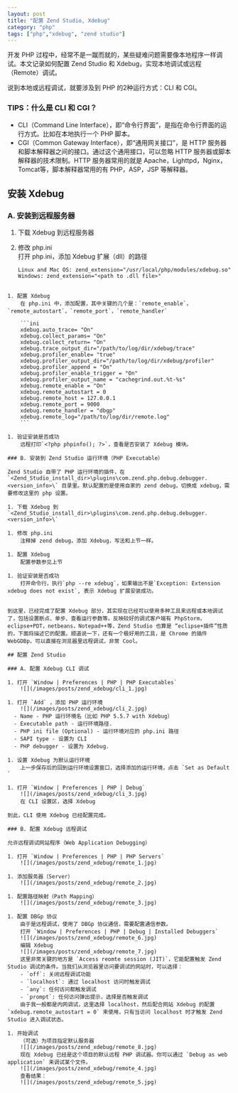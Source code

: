 ```yaml
---
layout: post
title: "配置 Zend Studio, Xdebug"
category: "php"
tags: ["php","xdebug", "zend studio"]
---
```



开发 PHP 过程中，经常不是一蹴而就的，某些疑难问题需要像本地程序一样调试。本文记录如何配置 Zend Studio 和 Xdebug，实现本地调试或远程（Remote）调试。

说到本地或远程调试，就要涉及到 PHP 的2种运行方式：CLI 和 CGI。

### TIPS：什么是 CLI 和 CGI？  
- CLI（Command Line Interface），即“命令行界面”，是指在命令行界面的运行方式。比如在本地执行一个 PHP 脚本。
- CGI（Common Gateway Interface），即“通用网关接口”，是 HTTP 服务器和脚本解释器之间的接口。通过这个通用接口，可以忽略 HTTP 服务器或脚本解释器的技术限制。HTTP 服务器常用的就是 Apache，Lighttpd，Nginx，Tomcat等，脚本解释器常用的有 PHP，ASP，JSP 等解释器。


## 安装 Xdebug

### A. 安装到远程服务器

1. 下载 Xdebug 到远程服务器

1. 修改 php.ini  
	打开 php.ini，添加 Xdebug 扩展（dll）的路径
	```
	Linux and Mac OS: zend_extension="/usr/local/php/modules/xdebug.so"
	Windows: zend_extension="<path to .dll file>"
```

1. 配置 Xdebug
	在 php.ini 中，添加配置，其中关键的几个是：`remote_enable`，`remote_autostart`，`remote_port`，`remote_handler` 
 
	```ini
	xdebug.auto_trace= "On"
	xdebug.collect_params= "On"
	xdebug.collect_return= "On"
	xdebug.trace_output_dir="/path/to/log/dir/xdebug/trace"
	xdebug.profiler_enable= "true"
	xdebug.profiler_output_dir="/path/to/log/dir/xdebug/profiler"
	xdebug.profiler_append = "On"
	xdebug.profiler_enable_trigger = "On"
	xdebug.profiler_output_name = "cachegrind.out.%t-%s"
	xdebug.remote_enable = "On" 
	xdebug.remote_autostart = 0  
	xdebug.remote_host = 127.0.0.1
	xdebug.remote_port = 9000 
	xdebug.remote_handler = "dbgp"
	xdebug.remote_log="/path/to/log/dir/remote.log"
	```  

1. 验证安装是否成功
	远程打印`<?php phpinfo(); ?>`，查看是否安装了 Xdebug 模块。

### B. 安装到 Zend Studio 运行环境（PHP Executable）

Zend Studio 自带了 PHP 运行环境的插件，在 `<Zend_Studio_install_dir>\plugins\com.zend.php.debug.debugger.<version_info>\` 目录里。默认配置的是使用自家的 zend debug，切换成 xdebug，需要修改这里的 php 设置。

1. 下载 Xdebug 到 `<Zend_Studio_install_dir>\plugins\com.zend.php.debug.debugger.<version_info>\`

1. 修改 php.ini  
	注释掉 zend debug，添加 Xdebug，写法和上节一样。

1. 配置 Xdebug
	配置参数参见上节

1. 验证安装是否成功
	打开命令行，执行`php --re xdebug`，如果输出不是`Exception: Extension xdebug does not exist`, 表示 Xdebug 扩展安装成功。


到这里，已经完成了配置 Xdebug 部分，其实现在已经可以使用多种工具来远程或本地调试了，包括设置断点、单步、查看运行参数等。反映较好的调式客户端有 PhpStorm，eclipse+PDT，netbeans，Notepad++等，Zend Studio 也算是 “eclipse+插件”性质的，下面将描述它的配置。顺道说一下，还有一个极好用的工具，是 Chrome 的插件 WebGDBp，可以直接在浏览器里远程调试，非常 Cool。

## 配置 Zend Studio

### A. 配置 Xdebug CLI 调试

1. 打开 `Window | Preferences | PHP | PHP Executables`  
	![](/images/posts/zend_xdebug/cli_1.jpg)

1. 打开 `Add` ，添加 PHP 运行环境  
	![](/images/posts/zend_xdebug/cli_2.jpg)
  - Name - PHP 运行环境名（比如 PHP 5.5.7 with Xdebug）
  - Executable path - 运行环境路径.
  - PHP ini file (Optional) - 运行环境对应的 php.ini 路径
  - SAPI type - 设置为 CLI
  - PHP debugger - 设置为 Xdebug.

1. 设置 Xdebug 为默认运行环境  
	上一步保存后的回到运行环境设置窗口，选择添加的运行环境，点击 `Set as Default `

1. 打开 `Window | Preferences | PHP | Debug`  
	![](/images/posts/zend_xdebug/cli_3.jpg)
	在 CLI 设置区，选择 Xdebug

到此，CLI 使用 Xdebug 已经配置完成。

### B. 配置 Xdebug 远程调试

允许远程调试网站程序（Web Application Debugging）

1. 打开 `Window | Preferences | PHP | PHP Servers`  
	![](/images/posts/zend_xdebug/remote_1.jpg)  

1. 添加服务器（Server） 
	![](/images/posts/zend_xdebug/remote_2.jpg)  

1. 配置路径映射（Path Mapping）
	![](/images/posts/zend_xdebug/remote_3.jpg)  

1. 配置 DBGp 协议
	由于是远程调试，使用了 DBGp 协议通信，需要配置通信参数。
	打开 `Window | Preferences | PHP | Debug | Installed Debuggers` 
	![](/images/posts/zend_xdebug/remote_6.jpg)  
	编辑 Xdebug  
	![](/images/posts/zend_xdebug/remote_7.jpg)  
	这里非常关键的地方是 `Access reomte session (JIT)`，它能配置触发 Zend Studio 调试的条件。当我们从浏览器里访问要调试的网站时，可以选择：
	- `off`: 关闭远程调试功能
	- `localhost`: 通过 localhost 访问时触发调试
	- `any`: 任何访问都触发调试
	- `prompt`: 任何访问弹出提示，选择是否触发调试
	由于我一般都是内网调试，这里选择 localhost，然后配合网站 Xdebug 的配置 `xdebug.remote_autostart = 0` 来使用，只有当访问 localhost 时才触发 Zend Studio 进入调试状态。

1. 开始调试
	（可选）为项目指定默认服务器  
	![](/images/posts/zend_xdebug/remote_8.jpg)  
	现在 Xdebug 已经是这个项目的默认远程 PHP 调试器。你可以通过 `Debug as web application` 来调试某个文件。  
	![](/images/posts/zend_xdebug/remote_4.jpg)  
	查看结果：  
	![](/images/posts/zend_xdebug/remote_5.jpg)  
